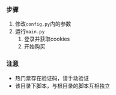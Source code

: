 ### 步骤
1. 修改`config.py`内的参数
2. 运行`main.py`
    1. 登录并获取cookies
    2. 开始购买
### 注意
- 热门票存在验证码，请手动验证
- 该目录下脚本，与根目录的脚本互相独立
